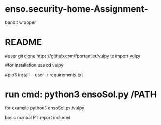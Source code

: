 # enso.security-home-Assignment-
bandit wrapper

# README
#user git clone https://github.com/fportantier/vulpy to import vulpy

#for installation use cd vulpy

#pip3 install --user -r requirements.txt


#  run cmd: python3 ensoSol.py /PATH
for example python3 ensoSol.py /vulpy

basic manual PT report included 
